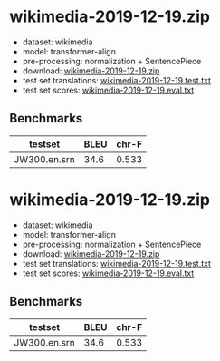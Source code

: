 # wikimedia-2019-12-19.zip

* dataset: wikimedia
* model: transformer-align
* pre-processing: normalization + SentencePiece
* download: [wikimedia-2019-12-19.zip](https://object.pouta.csc.fi/OPUS-MT-dev/en-srn/wikimedia-2019-12-19.zip)
* test set translations: [wikimedia-2019-12-19.test.txt](https://object.pouta.csc.fi/OPUS-MT-dev/en-srn/wikimedia-2019-12-19.test.txt)
* test set scores: [wikimedia-2019-12-19.eval.txt](https://object.pouta.csc.fi/OPUS-MT-dev/en-srn/wikimedia-2019-12-19.eval.txt)

## Benchmarks

| testset               | BLEU  | chr-F |
|-----------------------|-------|-------|
| JW300.en.srn 	| 34.6 	| 0.533 |

# wikimedia-2019-12-19.zip

* dataset: wikimedia
* model: transformer-align
* pre-processing: normalization + SentencePiece
* download: [wikimedia-2019-12-19.zip](https://object.pouta.csc.fi/OPUS-MT-dev/en-srn/wikimedia-2019-12-19.zip)
* test set translations: [wikimedia-2019-12-19.test.txt](https://object.pouta.csc.fi/OPUS-MT-dev/en-srn/wikimedia-2019-12-19.test.txt)
* test set scores: [wikimedia-2019-12-19.eval.txt](https://object.pouta.csc.fi/OPUS-MT-dev/en-srn/wikimedia-2019-12-19.eval.txt)

## Benchmarks

| testset               | BLEU  | chr-F |
|-----------------------|-------|-------|
| JW300.en.srn 	| 34.6 	| 0.533 |

